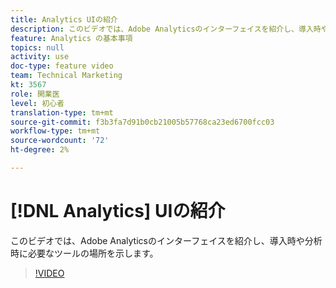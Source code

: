 ```yaml
---
title: Analytics UIの紹介
description: このビデオでは、Adobe Analyticsのインターフェイスを紹介し、導入時や分析時に必要なツールの場所を示します。
feature: Analytics の基本事項
topics: null
activity: use
doc-type: feature video
team: Technical Marketing
kt: 3567
role: 開業医
level: 初心者
translation-type: tm+mt
source-git-commit: f3b3fa7d91b0cb21005b57768ca23ed6700fcc03
workflow-type: tm+mt
source-wordcount: '72'
ht-degree: 2%

---
```



# [!DNL Analytics] UIの紹介

このビデオでは、Adobe Analyticsのインターフェイスを紹介し、導入時や分析時に必要なツールの場所を示します。

>[!VIDEO](https://video.tv.adobe.com/v/28748/?quality=12)
